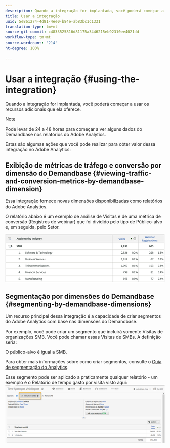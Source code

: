 ```yaml
---
description: Quando a integração for implantada, você poderá começar a usar os recursos adicionais que ela oferece.
title: Usar a integração
uuid: 5e861274-4d81-4ee0-b84e-ab83bc1c1331
translation-type: tm+mt
source-git-commit: c4833525816d81175a3446215eb92310ee4021dd
workflow-type: tm+mt
source-wordcount: '214'
ht-degree: 100%

---
```



# Usar a integração {#using-the-integration}

Quando a integração for implantada, você poderá começar a usar os recursos adicionais que ela oferece.

>[!NOTE]
>
>Pode levar de 24 a 48 horas para começar a ver alguns dados do Demandbase nos relatórios do Adobe Analytics.

Estas são algumas ações que você pode realizar para obter valor dessa integração no Adobe Analytics:

## Exibição de métricas de tráfego e conversão por dimensão do Demandbase {#viewing-traffic-and-conversion-metrics-by-demandbase-dimension}

Essa integração fornece novas dimensões disponibilizadas como relatórios do Adobe Analytics.

O relatório abaixo é um exemplo de análise de Visitas e de uma métrica de conversão (Registros de webinar) que foi dividido pelo tipo de Público-alvo e, em seguida, pelo Setor.

![](assets/metrics_db_dimensions.png)

## Segmentação por dimensões do Demandbase {#segmenting-by-demandbase-dimensions}

Um recurso principal dessa integração é a capacidade de criar segmentos do Adobe Analytics com base nas dimensões do Demandbase.

Por exemplo, você pode criar um segmento que incluirá somente Visitas de organizações SMB. Você pode chamar essas Visitas de SMBs. A definição seria:

O público-alvo é igual a SMB.

Para obter mais informações sobre como criar segmentos, consulte o [Guia de segmentação do Analytics](https://docs.adobe.com/content/help/pt-BR/analytics/components/segmentation/seg-home.html).

Esse segmento pode ser aplicado a praticamente qualquer relatório - um exemplo é o Relatório de tempo gasto por visita visto aqui: ![](assets/segment_applied_report.png)
